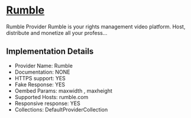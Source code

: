 # [Rumble](https://rumble.com)

Rumble Provider
Rumble is your rights management video platform. Host,
distribute and monetize all your profess...

## Implementation Details

- Provider
Name: Rumble
- Documentation: NONE
- HTTPS support: YES
- Fake Response: YES
- Oembed Params: maxwidth , maxheight
- Supported Hosts: rumble.com
- Responsive response: YES
- Collections: DefaultProviderCollection



